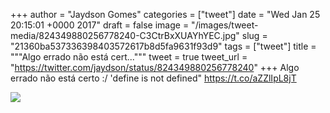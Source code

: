 
+++
author = "Jaydson Gomes"
categories = ["tweet"]
date = "Wed Jan 25 20:15:01 +0000 2017"
draft = false
image = "/images/tweet-media/824349880256778240-C3CtrBxXUAYhYEC.jpg"
slug = "21360ba537336398403572617b8d5fa9631f93d9"
tags = ["tweet"]
title = """Algo errado não está cert..."""
tweet = true
tweet_url = "https://twitter.com/jaydson/status/824349880256778240"
+++
Algo errado não está certo :/ 'define is not defined" https://t.co/aZZlIpL8jT

![](/images/tweet-media/824349880256778240-C3CtrBxXUAYhYEC.jpg)